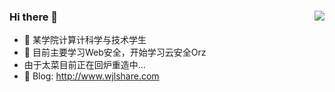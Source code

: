 ### Hi there 👋             <img align="right" src="https://github-readme-stats.vercel.app/api?username=KpLi0rn&show_icons=true&theme=radical">
- 🔭 某学院计算计科学与技术学生      
- 🌱 目前主要学习Web安全，开始学习云安全Orz
- 由于太菜目前正在回炉重造中...
- 🍔 Blog: http://www.wjlshare.com
